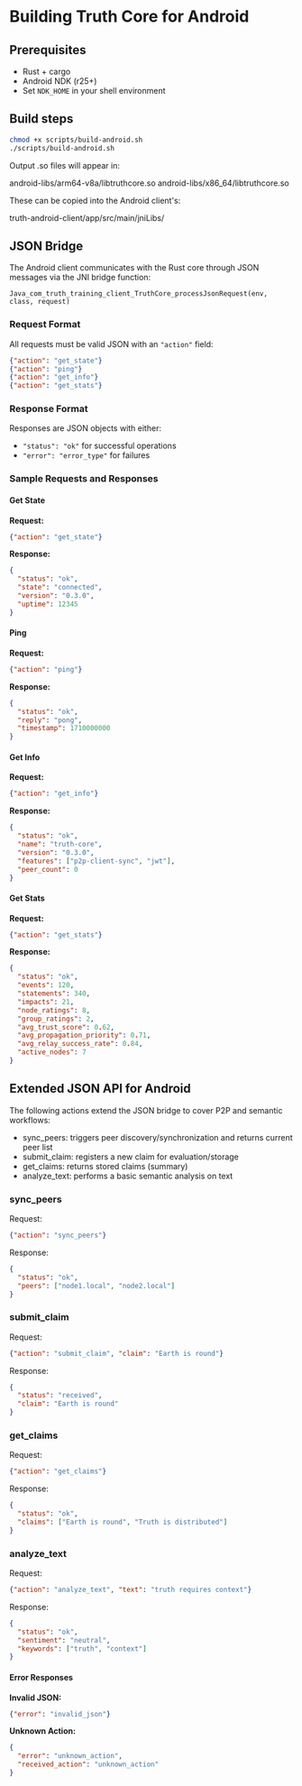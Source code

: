 # Building Truth Core for Android

## Prerequisites
- Rust + cargo
- Android NDK (r25+)
- Set `NDK_HOME` in your shell environment

## Build steps
```bash
chmod +x scripts/build-android.sh
./scripts/build-android.sh
```

Output .so files will appear in:

android-libs/arm64-v8a/libtruthcore.so
android-libs/x86_64/libtruthcore.so

These can be copied into the Android client's:

truth-android-client/app/src/main/jniLibs/

## JSON Bridge

The Android client communicates with the Rust core through JSON messages via the JNI bridge function:

`Java_com_truth_training_client_TruthCore_processJsonRequest(env, class, request)`

### Request Format

All requests must be valid JSON with an `"action"` field:

```json
{"action": "get_state"}
{"action": "ping"}
{"action": "get_info"}
{"action": "get_stats"}
```

### Response Format

Responses are JSON objects with either:
- `"status": "ok"` for successful operations
- `"error": "error_type"` for failures

### Sample Requests and Responses

#### Get State
**Request:**
```json
{"action": "get_state"}
```

**Response:**
```json
{
  "status": "ok",
  "state": "connected",
  "version": "0.3.0",
  "uptime": 12345
}
```

#### Ping
**Request:**
```json
{"action": "ping"}
```

**Response:**
```json
{
  "status": "ok",
  "reply": "pong",
  "timestamp": 1710000000
}
```

#### Get Info
**Request:**
```json
{"action": "get_info"}
```

**Response:**
```json
{
  "status": "ok",
  "name": "truth-core",
  "version": "0.3.0",
  "features": ["p2p-client-sync", "jwt"],
  "peer_count": 0
}
```

#### Get Stats
**Request:**
```json
{"action": "get_stats"}
```

**Response:**
```json
{
  "status": "ok",
  "events": 120,
  "statements": 340,
  "impacts": 21,
  "node_ratings": 8,
  "group_ratings": 2,
  "avg_trust_score": 0.62,
  "avg_propagation_priority": 0.71,
  "avg_relay_success_rate": 0.84,
  "active_nodes": 7
}
```

## Extended JSON API for Android

The following actions extend the JSON bridge to cover P2P and semantic workflows:

- sync_peers: triggers peer discovery/synchronization and returns current peer list
- submit_claim: registers a new claim for evaluation/storage
- get_claims: returns stored claims (summary)
- analyze_text: performs a basic semantic analysis on text

### sync_peers
Request:
```json
{"action": "sync_peers"}
```
Response:
```json
{
  "status": "ok",
  "peers": ["node1.local", "node2.local"]
}
```

### submit_claim
Request:
```json
{"action": "submit_claim", "claim": "Earth is round"}
```
Response:
```json
{
  "status": "received",
  "claim": "Earth is round"
}
```

### get_claims
Request:
```json
{"action": "get_claims"}
```
Response:
```json
{
  "status": "ok",
  "claims": ["Earth is round", "Truth is distributed"]
}
```

### analyze_text
Request:
```json
{"action": "analyze_text", "text": "truth requires context"}
```
Response:
```json
{
  "status": "ok",
  "sentiment": "neutral",
  "keywords": ["truth", "context"]
}
```

#### Error Responses
**Invalid JSON:**
```json
{"error": "invalid_json"}
```

**Unknown Action:**
```json
{
  "error": "unknown_action",
  "received_action": "unknown_action"
}
```

